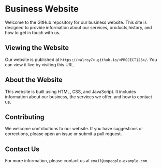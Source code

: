 # Business Website

Welcome to the GitHub repository for our business website. This site is designed to provide information about our services, products,history, and how to get in touch with us.

## Viewing the Website

Our website is published at `https://<alroy7>.github.io/<PROJECT123>/`. You can view it live by visiting this URL.

## About the Website

This website is built using HTML, CSS, and JavaScript. It includes information about our business, the services we offer, and how to contact us.

## Contributing

We welcome contributions to our website. If you have suggestions or corrections, please open an issue or submit a pull request.

## Contact Us

For more information, please contact us at `email@uopeople-example.com`.
